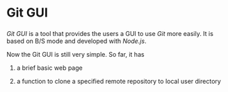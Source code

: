 # Git GUI

###

*Git GUI* is a tool that provides the users a GUI to use *Git* more easily. It is based on B/S mode and developed with *Node.js*.

Now the Git GUI is still very simple. So far, it has

1. a brief basic web page

2. a function to clone a specified remote repository to local user directory
